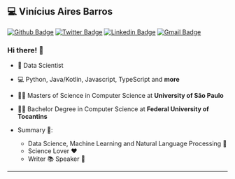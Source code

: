 
## :computer: Vinícius Aires Barros

[![Github Badge](https://img.shields.io/badge/-Github-000?style=flat-square&logo=Github&logoColor=white&link=https://github.com/v4ires)](https://github.com/v4ires)
[![Twitter Badge](https://img.shields.io/badge/-Twitter-1DA1F2?style=flat-square&logo=Twitter&logoColor=white&link=https://twitter.com/v4ires)](https://twitter.com/v4ires) 
[![Linkedin Badge](https://img.shields.io/badge/-LinkedIn-blue?style=flat-square&logo=Linkedin&logoColor=white&link=https://www.linkedin.com/in/v4ires/)](https://www.linkedin.com/in/v4ires/)
[![Gmail Badge](https://img.shields.io/badge/-Gmail-c14438?style=flat-square&logo=Gmail&logoColor=white&link=mailto:v4ires@gmail.com)](mailto:v4ires@gmail.com)

### Hi there! 👋

- 🎲  Data Scientist
- 💻  Python, Java/Kotlin, Javascript, TypeScript and **more**
- 👨‍🎓  Masters of Science in Computer Science at **University of São Paulo**
- 👨‍🎓  Bachelor Degree in Computer Science at **Federal University of Tocantins**

- Summary :rocket::
  - Data Science, Machine Learning and Natural Language Processing :book:
  - Science Lover :heart:
  - Writer :books: Speaker :bust_in_silhouette:
---
